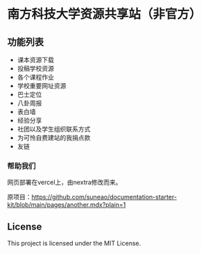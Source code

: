 # 南方科技大学资源共享站（非官方）



## 功能列表

* 课本资源下载
* 投稿学校资源
* 各个课程作业
* 学校重要网址资源
* 巴士定位
* 八卦周报
* 表白墙
* 经验分享
* 社团以及学生组织联系方式
* 为可怜自费建站的我捐点款
* 友链

### 帮助我们

网页部署在vercel上，由nextra修改而来。

原项目：https://github.com/suneao/documentation-starter-kit/blob/main/pages/another.mdx?plain=1

## License

This project is licensed under the MIT License.

